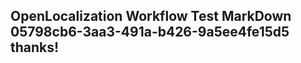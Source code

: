 <properties
ms.topic="hero-topic"
ms.test1="hero-topic"
ms.test2="test"/>

## OpenLocalization Workflow Test MarkDown 05798cb6-3aa3-491a-b426-9a5ee4fe15d5 thanks!
